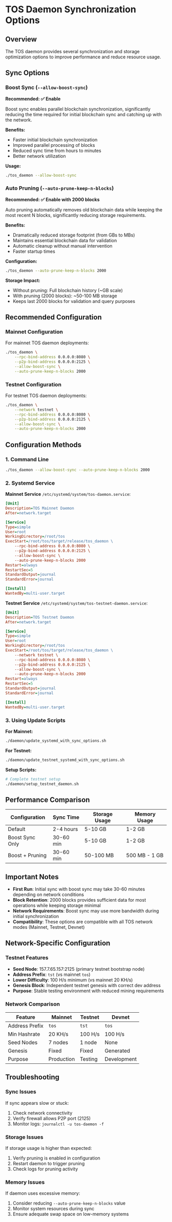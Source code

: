 # TOS Daemon Synchronization Options

## Overview

The TOS daemon provides several synchronization and storage optimization options to improve performance and reduce resource usage.

## Sync Options

### Boost Sync (`--allow-boost-sync`)

**Recommended: ✅ Enable**

Boost sync enables parallel blockchain synchronization, significantly reducing the time required for initial blockchain sync and catching up with the network.

**Benefits:**
- Faster initial blockchain synchronization
- Improved parallel processing of blocks
- Reduced sync time from hours to minutes
- Better network utilization

**Usage:**
```bash
./tos_daemon --allow-boost-sync
```

### Auto Pruning (`--auto-prune-keep-n-blocks`)

**Recommended: ✅ Enable with 2000 blocks**

Auto pruning automatically removes old blockchain data while keeping the most recent N blocks, significantly reducing storage requirements.

**Benefits:**
- Dramatically reduced storage footprint (from GBs to MBs)
- Maintains essential blockchain data for validation
- Automatic cleanup without manual intervention
- Faster startup times

**Configuration:**
```bash
./tos_daemon --auto-prune-keep-n-blocks 2000
```

**Storage Impact:**
- Without pruning: Full blockchain history (~GB scale)
- With pruning (2000 blocks): ~50-100 MB storage
- Keeps last 2000 blocks for validation and query purposes

## Recommended Configuration

### Mainnet Configuration
For mainnet TOS daemon deployments:

```bash
./tos_daemon \
    --rpc-bind-address 0.0.0.0:8080 \
    --p2p-bind-address 0.0.0.0:2125 \
    --allow-boost-sync \
    --auto-prune-keep-n-blocks 2000
```

### Testnet Configuration
For testnet TOS daemon deployments:

```bash
./tos_daemon \
    --network testnet \
    --rpc-bind-address 0.0.0.0:8080 \
    --p2p-bind-address 0.0.0.0:2125 \
    --allow-boost-sync \
    --auto-prune-keep-n-blocks 2000
```

## Configuration Methods

### 1. Command Line
```bash
./tos_daemon --allow-boost-sync --auto-prune-keep-n-blocks 2000
```

### 2. Systemd Service

**Mainnet Service** `/etc/systemd/system/tos-daemon.service`:
```ini
[Unit]
Description=TOS Mainnet Daemon
After=network.target

[Service]
Type=simple
User=root
WorkingDirectory=/root/tos
ExecStart=/root/tos/target/release/tos_daemon \
    --rpc-bind-address 0.0.0.0:8080 \
    --p2p-bind-address 0.0.0.0:2125 \
    --allow-boost-sync \
    --auto-prune-keep-n-blocks 2000
Restart=always
RestartSec=5
StandardOutput=journal
StandardError=journal

[Install]
WantedBy=multi-user.target
```

**Testnet Service** `/etc/systemd/system/tos-testnet-daemon.service`:
```ini
[Unit]
Description=TOS Testnet Daemon
After=network.target

[Service]
Type=simple
User=root
WorkingDirectory=/root/tos
ExecStart=/root/tos/target/release/tos_daemon \
    --network testnet \
    --rpc-bind-address 0.0.0.0:8080 \
    --p2p-bind-address 0.0.0.0:2125 \
    --allow-boost-sync \
    --auto-prune-keep-n-blocks 2000
Restart=always
RestartSec=5
StandardOutput=journal
StandardError=journal

[Install]
WantedBy=multi-user.target
```

### 3. Using Update Scripts

**For Mainnet:**
```bash
./daemon/update_systemd_with_sync_options.sh
```

**For Testnet:**
```bash
./daemon/update_testnet_systemd_with_sync_options.sh
```

**Setup Scripts:**
```bash
# Complete testnet setup
./daemon/setup_testnet_daemon.sh
```

## Performance Comparison

| Configuration | Sync Time | Storage Usage | Memory Usage |
|---------------|-----------|---------------|--------------|
| Default | 2-4 hours | 5-10 GB | 1-2 GB |
| Boost Sync Only | 30-60 min | 5-10 GB | 1-2 GB |
| Boost + Pruning | 30-60 min | 50-100 MB | 500 MB - 1 GB |

## Important Notes

- **First Run**: Initial sync with boost sync may take 30-60 minutes depending on network conditions
- **Block Retention**: 2000 blocks provides sufficient data for most operations while keeping storage minimal
- **Network Requirements**: Boost sync may use more bandwidth during initial synchronization
- **Compatibility**: These options are compatible with all TOS network modes (Mainnet, Testnet, Devnet)

## Network-Specific Configuration

### Testnet Features
- **Seed Node**: 157.7.65.157:2125 (primary testnet bootstrap node)
- **Address Prefix**: `tst` (vs mainnet `tos`)
- **Lower Difficulty**: 100 H/s minimum (vs mainnet 20 KH/s)
- **Genesis Block**: Independent testnet genesis with correct dev address
- **Purpose**: Stable testing environment with reduced mining requirements

### Network Comparison
| Feature | Mainnet | Testnet | Devnet |
|---------|---------|---------|---------|
| Address Prefix | `tos` | `tst` | `tos` |
| Min Hashrate | 20 KH/s | 100 H/s | 100 H/s |
| Seed Nodes | 7 nodes | 1 node | None |
| Genesis | Fixed | Fixed | Generated |
| Purpose | Production | Testing | Development |

## Troubleshooting

### Sync Issues
If sync appears slow or stuck:
1. Check network connectivity
2. Verify firewall allows P2P port (2125)
3. Monitor logs: `journalctl -u tos-daemon -f`

### Storage Issues
If storage usage is higher than expected:
1. Verify pruning is enabled in configuration
2. Restart daemon to trigger pruning
3. Check logs for pruning activity

### Memory Issues
If daemon uses excessive memory:
1. Consider reducing `--auto-prune-keep-n-blocks` value
2. Monitor system resources during sync
3. Ensure adequate swap space on low-memory systems